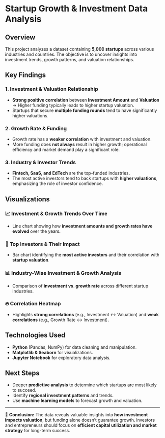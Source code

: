 # Startup Growth & Investment Data Analysis

## Overview
This project analyzes a dataset containing **5,000 startups** across various industries and countries. The objective is to uncover insights into investment trends, growth patterns, and valuation relationships.

## Key Findings
### 1. **Investment & Valuation Relationship**
- **Strong positive correlation** between **Investment Amount** and **Valuation** → Higher funding typically leads to higher startup valuation.
- Startups that secure **multiple funding rounds** tend to have significantly higher valuations.

### 2. **Growth Rate & Funding**
- Growth rate has a **weaker correlation** with investment and valuation.
- More funding does **not always** result in higher growth; operational efficiency and market demand play a significant role.

### 3. **Industry & Investor Trends**
- **Fintech, SaaS, and EdTech** are the top-funded industries.
- The most active investors tend to back startups with **higher valuations**, emphasizing the role of investor confidence.

## Visualizations
### 📈 **Investment & Growth Trends Over Time**
- Line chart showing how **investment amounts and growth rates have evolved** over the years.

### 🏦 **Top Investors & Their Impact**
- Bar chart identifying the **most active investors** and their correlation with **startup valuation**.

### 📊 **Industry-Wise Investment & Growth Analysis**
- Comparison of **investment vs. growth rate** across different startup industries.

### 🔥 **Correlation Heatmap**
- Highlights **strong correlations** (e.g., Investment ↔ Valuation) and **weak correlations** (e.g., Growth Rate ↔ Investment).

## Technologies Used
- **Python** (Pandas, NumPy) for data cleaning and manipulation.
- **Matplotlib & Seaborn** for visualizations.
- **Jupyter Notebook** for exploratory data analysis.

## Next Steps
- Deeper **predictive analysis** to determine which startups are most likely to succeed.
- Identify **regional investment patterns** and trends.
- Use **machine learning models** to forecast growth and valuation.

---
🚀 **Conclusion:** The data reveals valuable insights into **how investment impacts valuation**, but funding alone doesn’t guarantee growth. Investors and entrepreneurs should focus on **efficient capital utilization and market strategy** for long-term success.

